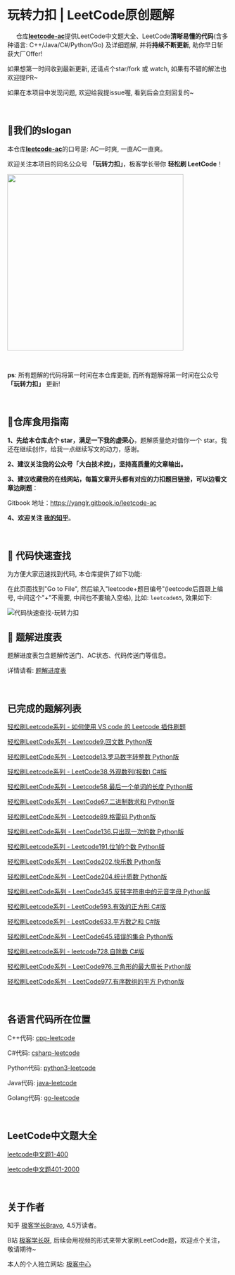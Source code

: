 # 玩转力扣 | LeetCode原创题解

 <img src='https://github.githubassets.com/images/icons/emoji/octocat.png' width='16px' height='16px'> 仓库[**leetcode-ac**](https://github.com/yanglr/leetcode-ac)提供LeetCode中文题大全、LeetCode**清晰易懂的代码**(含多种语言: C++/Java/C#/Python/Go) 及详细题解, 并将**持续不断更新**, 助你早日斩获大厂Offer! 

如果想第一时间收到最新更新, 还请点个star/fork 或 watch, 如果有不错的解法也欢迎提PR~

如果在本项目中发现问题, 欢迎给我提issue喔, 看到后会立刻回复的~

<br/>


## 📢我们的slogan

本仓库[**leetcode-ac**](https://github.com/yanglr/leetcode-ac)的口号是: AC一时爽, 一直AC一直爽。

欢迎关注本项目的同名公众号 **「玩转力扣」**，极客学长带你 **轻松刷 LeetCode**！

<a title="玩转力扣" alt="玩转LeetCode" target="_blank" href="https://github.com/yanglr/yanglr"><img width="400" height="400" src="https://cdn.jsdelivr.net/gh/yanglr/leetcode-ac/assets/images/leetcode-ac-qrcode.jpg"></a>

<br/>

**ps**: 所有题解的代码将第一时间在本仓库更新, 而所有题解将第一时间在公众号 **「玩转力扣」** 更新!

<br/>

## 🍖仓库食用指南

**1、先给本仓库点个 star，满足一下我的虚荣心**，题解质量绝对值你一个 star。我还在继续创作，给我一点继续写文的动力，感谢。


**2、建议关注我的公众号「大白技术控」，坚持高质量的文章输出。**


**3、建议收藏我的在线网站，每篇文章开头都有对应的力扣题目链接，可以边看文章边刷题**：

Gitbook 地址：<https://yanglr.gitbook.io/leetcode-ac>


**4、欢迎关注 [我的知乎](https://www.zhihu.com/people/legege007)**。

<br/>

## 🔧 代码快速查找

为方便大家迅速找到代码, 本仓库提供了如下功能:

在此页面找到"Go to File", 然后输入"leetcode+题目编号"(leetcode后面跟上编号, 中间这个"+"不需要, 中间也不要输入空格), 比如: `leetcode65`, 效果如下:

![代码快速查找-玩转力扣](https://github.com/yanglr/leetcode-ac/blob/master/assets/images/leetcode-code-quick-find.gif "代码快速查找-玩转力扣-极客学长")

## 🚀 题解进度表

题解进度表包含题解传送门、AC状态、代码传送门等信息。

详情请看: [题解进度表](https://github.com/yanglr/leetcode-ac/blob/master/leetcode-ac-tracking.md)


<br/>

## 已完成的题解列表

[轻松刷Leetcode系列 - 如何使用 VS code 的 Leetcode 插件刷题](https://zhuanlan.zhihu.com/p/85142574)

[轻松刷LeetCode系列 - Leetcode9.回文数 Python版](https://geekplayers.com/python-leetcode9-palindrome-number.html)

[轻松刷LeetCode系列 - Leetcode13.罗马数字转整数 Python版](https://geekplayers.com/python-leetcode13-roman-to-integer.html)

[轻松刷Leetcode系列 - LeetCode38.外观数列(报数) C#版](https://zhuanlan.zhihu.com/p/86412518)

[轻松刷LeetCode系列 - Leetcode58.最后一个单词的长度 Python版](https://geekplayers.com/python-leetcode58-length-of-last-word.html)

[轻松刷LeetCode系列 - LeetCode67.二进制数求和 Python版](https://geekplayers.com/python-leetcode67-add-binary.html)

[轻松刷LeetCode系列 - Leetcode89.格雷码  Python版](https://geekplayers.com/python-leetcode89-gary-code.html)

[轻松刷LeetCode系列 - LeetCode136.只出现一次的数  Python版](https://geekplayers.com/python-leetcode136-single-number.html)

[轻松刷Leetcode系列 - Leetcode191.位1的个数 Python版](https://zhuanlan.zhihu.com/p/82539155)

[轻松刷LeetCode系列 - LeetCode202.快乐数  Python版](https://geekplayers.com/python-leetcode202-happy-number.html)

[轻松刷LeetCode系列 - LeetCode204.统计质数  Python版](https://geekplayers.com/python-leetcode204-count-primes.html)

[轻松刷LeetCode系列 - LeetCode345.反转字符串中的元音字母  Python版](https://geekplayers.com/leetcode345-reverse-vowels-of-a-string.html)

[轻松刷Leetcode系列 - LeetCode593.有效的正方形 C#版](https://zhuanlan.zhihu.com/p/89105960)

[轻松刷Leetcode系列 - LeetCode633.平方数之和 C#版](https://zhuanlan.zhihu.com/p/87986301)

[轻松刷LeetCode系列 - LeetCode645.错误的集合 Python版](https://geekplayers.com/python-leetcode645-set-mismatch.html)

[轻松刷Leetcode系列 - leetcode728.自除数 C#版](https://zhuanlan.zhihu.com/p/86695886)

[轻松刷LeetCode系列 - LeetCode976.三角形的最大周长 Python版](https://geekplayers.com/leetcode976-largest-perimeter-triangle.html)

[轻松刷LeetCode系列 - LeetCode977.有序数组的平方  Python版](https://geekplayers.com/python-leetcode977-squares-of-a-sorted-array.html)



<br/>

## 各语言代码所在位置

C++代码:
[cpp-leetcode](https://github.com/yanglr/leetcode-ac/tree/master/cpp-leetcode)


C#代码:
[csharp-leetcode](https://github.com/yanglr/leetcode-ac/tree/master/csharp-leetcode)


Python代码:
[python3-leetcode](https://github.com/yanglr/leetcode-ac/tree/master/python3-leetcode)



Java代码:
[java-leetcode](https://github.com/yanglr/leetcode-ac/tree/master/java-leetcode)


Golang代码:
[go-leetcode](https://github.com/yanglr/leetcode-ac/tree/master/go-leetcode)

<br/>

## LeetCode中文题大全

[leetcode中文题1-400](https://github.com/yanglr/leetcode-ac/tree/master/中文题1-2000/leetcode1-400)

[leetcode中文题401-2000](https://github.com/yanglr/leetcode-ac/tree/master/中文题1-2000/leetcode401-2000)

<br/>

## 关于作者

知乎 [极客学长Bravo](https://www.zhihu.com/people/legege007), 4.5万读者。

B站 [极客学长呀](https://space.bilibili.com/1443957), 后续会用视频的形式来带大家刷LeetCode题，欢迎点个关注，敬请期待~

本人的个人独立网站: [极客中心](https://www.geekzl.com)

